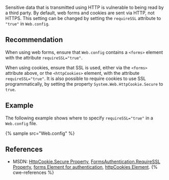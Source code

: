 Sensitive data that is transmitted using HTTP is vulnerable to being read by a third party. By default, web forms and cookies are sent via HTTP, not HTTPS. This setting can be changed by setting the `requireSSL` attribute to `"true"` in `Web.config`.


## Recommendation
When using web forms, ensure that `Web.config` contains a `<forms>` element with the attribute `requireSSL="true"`.

When using cookies, ensure that SSL is used, either via the `<forms>` attribute above, or the `<httpCookies>` element, with the attribute `requireSSL="true"`. It is also possible to require cookies to use SSL programmatically, by setting the property `System.Web.HttpCookie.Secure` to `true`.


## Example
The following example shows where to specify `requireSSL="true"` in a `Web.config` file.

{% sample src="Web.config" %}

## References
* MSDN: [HttpCookie.Secure Property](https://msdn.microsoft.com/en-us/library/system.web.httpcookie.secure(v=vs.110).aspx), [FormsAuthentication.RequireSSL Property](https://msdn.microsoft.com/en-us/library/system.web.security.formsauthentication.requiressl(v=vs.110).aspx), [forms Element for authentication](https://msdn.microsoft.com/en-us/library/1d3t3c61(v=vs.100).aspx), [httpCookies Element](https://msdn.microsoft.com/library/ms228262%28v=vs.100%29.aspx).
{% cwe-references %}
